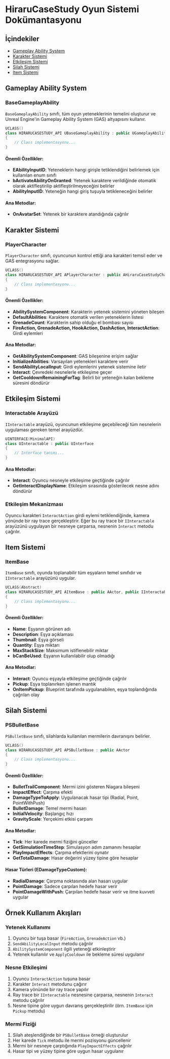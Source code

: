 # HiraruCaseStudy Oyun Sistemi Dokümantasyonu

## İçindekiler
- [Gameplay Ability System](#gameplay-ability-system)
- [Karakter Sistemi](#karakter-sistemi)
- [Etkileşim Sistemi](#etkileşim-sistemi)
- [Silah Sistemi](#silah-sistemi)
- [Item Sistemi](#item-sistemi)

## Gameplay Ability System

### BaseGameplayAbility

`BaseGameplayAbility` sınıfı, tüm oyun yeteneklerinin temelini oluşturur ve Unreal Engine'in Gameplay Ability System (GAS) altyapısını kullanır.

```cpp
UCLASS()
class HIRARUCASESTUDY_API UBaseGameplayAbility : public UGameplayAbility
{
    // Class implementasyonu...
}
```

#### Önemli Özellikler:

- **EAbilityInputID**: Yeteneklerin hangi girişle tetiklendiğini belirlemek için kullanılan enum sınıfı
- **bActivateAbilityOnGranted**: Yetenek karaktere verildiğinde otomatik olarak aktifleştirilip aktifleştirilmeyeceğini belirler
- **AbilityInputID**: Yeteneğin hangi giriş tuşuyla tetikleneceğini belirler

#### Ana Metodlar:

- **OnAvatarSet**: Yetenek bir karaktere atandığında çağrılır

## Karakter Sistemi

### PlayerCharacter

`PlayerCharacter` sınıfı, oyuncunun kontrol ettiği ana karakteri temsil eder ve GAS entegrasyonu sağlar.

```cpp
UCLASS()
class HIRARUCASESTUDY_API APlayerCharacter : public AHiraruCaseStudyCharacter, public IAbilitySystemInterface
{
    // Class implementasyonu...
}
```

#### Önemli Özellikler:

- **AbilitySystemComponent**: Karakterin yetenek sistemini yöneten bileşen
- **DefaultAbilities**: Karaktere otomatik verilen yeteneklerin listesi
- **GrenadeCount**: Karakterin sahip olduğu el bombası sayısı
- **FireAction, GrenadeAction, HookAction, DashAction, InteractAction**: Girdi eylemleri

#### Ana Metodlar:

- **GetAbilitySystemComponent**: GAS bileşenine erişim sağlar
- **InitializeAbilities**: Varsayılan yetenekleri karaktere verir
- **SendAbilityLocalInput**: Girdi eylemlerini yetenek sistemine iletir
- **Interact**: Çevredeki nesnelerle etkileşime geçer
- **GetCooldownRemainingForTag**: Belirli bir yeteneğin kalan bekleme süresini döndürür

## Etkileşim Sistemi

### Interactable Arayüzü

`IInteractable` arayüzü, oyuncunun etkileşime geçebileceği tüm nesnelerin uygulaması gereken temel arayüzdür.

```cpp
UINTERFACE(MinimalAPI)
class UInteractable : public UInterface
{
    // Interface tanımı...
}
```

#### Ana Metodlar:

- **Interact**: Oyuncu nesneyle etkileşime geçtiğinde çağrılır
- **GetInteractDisplayName**: Etkileşim sırasında gösterilecek nesne adını döndürür

### Etkileşim Mekanizması

Oyuncu karakteri `InteractAction` girdi eylemi tetiklendiğinde, kamera yönünde bir ray trace gerçekleştirir. Eğer bu ray trace bir `IInteractable` arayüzünü uygulayan bir nesneye çarparsa, nesnenin `Interact` metodu çağrılır.

## Item Sistemi

### ItemBase

`ItemBase` sınıfı, oyunda toplanabilir tüm eşyaların temel sınıfıdır ve `IInteractable` arayüzünü uygular.

```cpp
UCLASS(Abstract)
class HIRARUCASESTUDY_API AItemBase : public AActor, public IInteractable
{
    // Class implementasyonu...
}
```

#### Önemli Özellikler:

- **Name**: Eşyanın görünen adı
- **Description**: Eşya açıklaması
- **Thumbnail**: Eşya görseli
- **Quantity**: Eşya miktarı
- **MaxStackSize**: Maksimum istiflenebilir miktar
- **bCanBeUsed**: Eşyanın kullanılabilir olup olmadığı

#### Ana Metodlar:

- **Interact**: Oyuncu eşyayla etkileşime geçtiğinde çağrılır
- **Pickup**: Eşya toplanırken işlenen mantık
- **OnItemPickup**: Blueprint tarafında uygulanabilen, eşya toplandığında çağrılan olay

## Silah Sistemi

### PSBulletBase

`PSBulletBase` sınıfı, silahlarda kullanılan mermilerin davranışını belirler.

```cpp
UCLASS()
class HIRARUCASESTUDY_API APSBulletBase : public AActor
{
    // Class implementasyonu...
}
```

#### Önemli Özellikler:

- **BulletTrailComponent**: Mermi izini gösteren Niagara bileşeni
- **ImpactEffect**: Çarpma efekti
- **DamageTypeToApply**: Uygulanacak hasar tipi (Radial, Point, PointWithPush)
- **BulletDamage**: Temel mermi hasarı
- **InitialVelocity**: Başlangıç hızı
- **GravityScale**: Yerçekimi etkisi çarpanı

#### Ana Metodlar:

- **Tick**: Her karede mermi fiziğini günceller
- **GetSimulationTimeStep**: Simulasyon adım zamanını hesaplar
- **PlayImpactEffects**: Çarpma efektlerini oynatır
- **GetTotalDamage**: Hasar değerini yüzey tipine göre hesaplar

#### Hasar Türleri (EDamageTypeCustom):

- **RadialDamage**: Çarpma noktasında alan hasarı uygular
- **PointDamage**: Sadece çarpılan hedefe hasar verir
- **PointDamageWithPush**: Çarpılan hedefe hasar verir ve itme kuvveti uygular

## Örnek Kullanım Akışları

### Yetenek Kullanımı

1. Oyuncu bir tuşa basar (`FireAction`, `GrenadeAction` vb.)
2. `SendAbilityLocalInput` metodu çağrılır
3. `AbilitySystemComponent` ilgili yeteneği etkinleştirir
4. Yetenek kullanılır ve `ApplyCooldown` ile bekleme süresi uygulanır

### Nesne Etkileşimi

1. Oyuncu `InteractAction` tuşuna basar
2. Karakter `Interact` metodunu çağırır
3. Kamera yönünde bir ray trace yapılır
4. Ray trace bir `IInteractable` nesnesine çarparsa, nesnenin `Interact` metodu çağrılır
5. Nesne tipine göre uygun davranış gerçekleştirilir (örn. `ItemBase` için `Pickup` metodu)

### Mermi Fiziği

1. Silah ateşlendiğinde bir `PSBulletBase` örneği oluşturulur
2. Her karede `Tick` metodu ile mermi pozisyonu güncellenir
3. Mermi bir nesneye çarptığında `PlayImpactEffects` çağrılır
4. Hasar tipi ve yüzey tipine göre uygun hasar uygulanır
